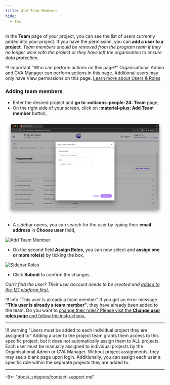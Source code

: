 ```yaml
---
title: Add Team Members
hide:
  - toc
---
```


In the **Team** page of your project, you can see the list of users currently added into your project. If you have the permission, you can **add a user to a project**. *Team members should be removed from the program team if they no longer work with the project or they have left the organisation to ensure data protection.*

!!! Important "Who can perform actions on this page?"
    Organisational Admin and CVA Manager can perform actions in this page.
    Additional users may only have View permissions on this page. [Learn more about Users & Roles](../users/users-roles-page.md)

### Adding team members

- Enter the desired project and **go to :octicons-people-24: Team** page,
- On the right side of your screen, click on **:material-plus: Add Team member** button,

![Add Team member](../assets/img/AddTeamMember.png)

- A sidebar opens, you can search for the user by typing their **email address** in **Choose user** field,

![Add Team Member](../assets/img/SideBarAddTeam.png)

- On the second field **Assign Roles**, you can now select and **assign one or more role(s)** by ticking the box,

![Sidebar Roles](../assets/img/TeamRolesSideBar.png)

- Click **Submit** to confirm the changes.

*Can't find the user? Their user account needs to be created and [added to the 121 platform first.](../users/add-users.md)*

!!! info "This user is already a team member"
    If you get an error message **"This user is already a team member"**, they have already been added to the team. Do you want to [change their roles? Please visit the **Change user roles page** and follow the instructions.](./change-team-roles-program.md)

---

!!! warning "Users must be added to each individual project they are assigned to"
    Adding a user to the project team grants them access to this specific project, but it does not automatically assign them to ALL projects. Each user must be manually assigned to individual projects by the Organisational Admin or CVA Manager. Without project assignments, they may see a blank page upon login. Additionally, you can assign each user a specific role within the separate projects they are added to.

---

-8<- "docs/_snippets/contact-support.md"

